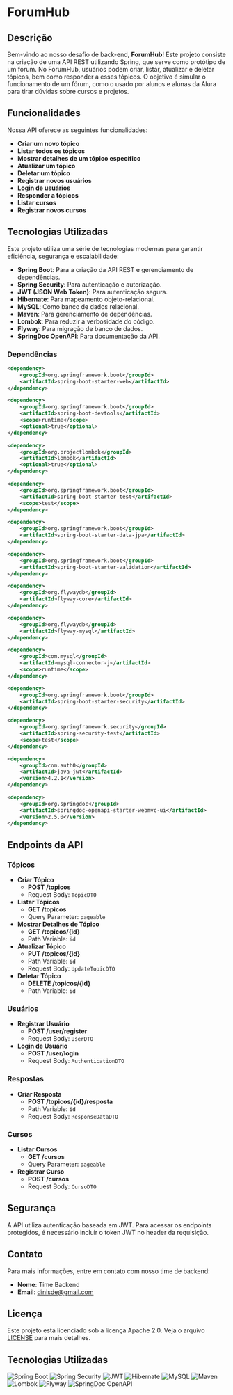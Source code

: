 # ForumHub

## Descrição
Bem-vindo ao nosso desafio de back-end, **ForumHub**! Este projeto consiste na criação de uma API REST utilizando Spring, que serve como protótipo de um fórum. No ForumHub, usuários podem criar, listar, atualizar e deletar tópicos, bem como responder a esses tópicos. O objetivo é simular o funcionamento de um fórum, como o usado por alunos e alunas da Alura para tirar dúvidas sobre cursos e projetos.

## Funcionalidades
Nossa API oferece as seguintes funcionalidades:
- **Criar um novo tópico**
- **Listar todos os tópicos**
- **Mostrar detalhes de um tópico específico**
- **Atualizar um tópico**
- **Deletar um tópico**
- **Registrar novos usuários**
- **Login de usuários**
- **Responder a tópicos**
- **Listar cursos**
- **Registrar novos cursos**

## Tecnologias Utilizadas
Este projeto utiliza uma série de tecnologias modernas para garantir eficiência, segurança e escalabilidade:

- **Spring Boot**: Para a criação da API REST e gerenciamento de dependências.
- **Spring Security**: Para autenticação e autorização.
- **JWT (JSON Web Token)**: Para autenticação segura.
- **Hibernate**: Para mapeamento objeto-relacional.
- **MySQL**: Como banco de dados relacional.
- **Maven**: Para gerenciamento de dependências.
- **Lombok**: Para reduzir a verbosidade do código.
- **Flyway**: Para migração de banco de dados.
- **SpringDoc OpenAPI**: Para documentação da API.

### Dependências
```xml
<dependency>
    <groupId>org.springframework.boot</groupId>
    <artifactId>spring-boot-starter-web</artifactId>
</dependency>

<dependency>
    <groupId>org.springframework.boot</groupId>
    <artifactId>spring-boot-devtools</artifactId>
    <scope>runtime</scope>
    <optional>true</optional>
</dependency>

<dependency>
    <groupId>org.projectlombok</groupId>
    <artifactId>lombok</artifactId>
    <optional>true</optional>
</dependency>

<dependency>
    <groupId>org.springframework.boot</groupId>
    <artifactId>spring-boot-starter-test</artifactId>
    <scope>test</scope>
</dependency>

<dependency>
    <groupId>org.springframework.boot</groupId>
    <artifactId>spring-boot-starter-data-jpa</artifactId>
</dependency>

<dependency>
    <groupId>org.springframework.boot</groupId>
    <artifactId>spring-boot-starter-validation</artifactId>
</dependency>

<dependency>
    <groupId>org.flywaydb</groupId>
    <artifactId>flyway-core</artifactId>
</dependency>

<dependency>
    <groupId>org.flywaydb</groupId>
    <artifactId>flyway-mysql</artifactId>
</dependency>

<dependency>
    <groupId>com.mysql</groupId>
    <artifactId>mysql-connector-j</artifactId>
    <scope>runtime</scope>
</dependency>

<dependency>
    <groupId>org.springframework.boot</groupId>
    <artifactId>spring-boot-starter-security</artifactId>
</dependency>

<dependency>
    <groupId>org.springframework.security</groupId>
    <artifactId>spring-security-test</artifactId>
    <scope>test</scope>
</dependency>

<dependency>
    <groupId>com.auth0</groupId>
    <artifactId>java-jwt</artifactId>
    <version>4.2.1</version>
</dependency>

<dependency>
    <groupId>org.springdoc</groupId>
    <artifactId>springdoc-openapi-starter-webmvc-ui</artifactId>
    <version>2.5.0</version>
</dependency>

```


## Endpoints da API

### Tópicos
- **Criar Tópico**
  - **POST /topicos**
  - Request Body: `TopicDTO`
- **Listar Tópicos**
  - **GET /topicos**
  - Query Parameter: `pageable`
- **Mostrar Detalhes de Tópico**
  - **GET /topicos/{id}**
  - Path Variable: `id`
- **Atualizar Tópico**
  - **PUT /topicos/{id}**
  - Path Variable: `id`
  - Request Body: `UpdateTopicDTO`
- **Deletar Tópico**
  - **DELETE /topicos/{id}**
  - Path Variable: `id`

### Usuários
- **Registrar Usuário**
  - **POST /user/register**
  - Request Body: `UserDTO`
- **Login de Usuário**
  - **POST /user/login**
  - Request Body: `AuthenticationDTO`

### Respostas
- **Criar Resposta**
  - **POST /topicos/{id}/resposta**
  - Path Variable: `id`
  - Request Body: `ResponseDataDTO`

### Cursos
- **Listar Cursos**
  - **GET /cursos**
  - Query Parameter: `pageable`
- **Registrar Curso**
  - **POST /cursos**
  - Request Body: `CursoDTO`

## Segurança
A API utiliza autenticação baseada em JWT. Para acessar os endpoints protegidos, é necessário incluir o token JWT no header da requisição.

## Contato
Para mais informações, entre em contato com nosso time de backend:
- **Nome**: Time Backend
- **Email**: dinisde@gmail.com

## Licença
Este projeto está licenciado sob a licença Apache 2.0. Veja o arquivo [LICENSE](http://voll.med/api/licenca) para mais detalhes.

## Tecnologias Utilizadas

![Spring Boot](https://img.shields.io/badge/-Spring%20Boot-6DB33F?style=for-the-badge&logo=spring-boot&logoColor=white)
![Spring Security](https://img.shields.io/badge/-Spring%20Security-6DB33F?style=for-the-badge&logo=spring-security&logoColor=white)
![JWT](https://img.shields.io/badge/-JWT-000000?style=for-the-badge&logo=json-web-tokens&logoColor=white)
![Hibernate](https://img.shields.io/badge/-Hibernate-59666C?style=for-the-badge&logo=hibernate&logoColor=white)
![MySQL](https://img.shields.io/badge/-MySQL-4479A1?style=for-the-badge&logo=mysql&logoColor=white)
![Maven](https://img.shields.io/badge/-Maven-C71A36?style=for-the-badge&logo=apache-maven&logoColor=white)
![Lombok](https://img.shields.io/badge/-Lombok-7F52FF?style=for-the-badge&logo=lombok&logoColor=white)
![Flyway](https://img.shields.io/badge/-Flyway-CC0200?style=for-the-badge&logo=flyway&logoColor=white)
![SpringDoc OpenAPI](https://img.shields.io/badge/-SpringDoc%20OpenAPI-3C873A?style=for-the-badge&logo=spring&logoColor=white)
